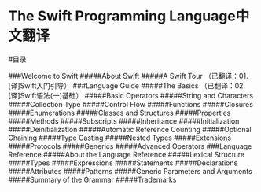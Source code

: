 The Swift Programming Language中文翻译
==========
#目录

###Welcome to Swift
#####About Swift
#####A Swift Tour 	（已翻译：01.[译]Swift入门引导）
###Language Guide
#####The Basics 		（已翻译：02.[译]Swift语法(一)基础）
#####Basic Operators
#####String and Characters
#####Collection Type
#####Control Flow
#####Functions
#####Closures
#####Enumerations
#####Classes and Structures
#####Properties
#####Methods
#####Subscripts
#####Inheritance
#####Initialization
#####Deinitialization
#####Automatic Reference Counting
#####Optional Chaining
#####Type Casting
#####Nested Types
#####Extensions
#####Protocols
#####Generics
#####Advanced Operators
###Language Reference
#####About the Language Reference
#####Lexical Structure
#####Types
#####Expressions
#####Statements
#####Declarations
#####Attributes
#####Patterns
#####Generic Parameters and Arguments
#####Summary of the Grammar
#####Trademarks
